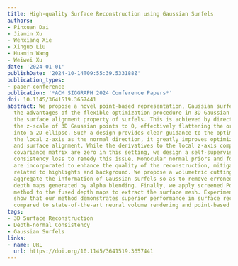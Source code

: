 ```yaml
---
title: High-quality Surface Reconstruction using Gaussian Surfels
authors:
- Pinxuan Dai
- Jiamin Xu
- Wenxiang Xie
- Xinguo Liu
- Huamin Wang
- Weiwei Xu
date: '2024-01-01'
publishDate: '2024-10-14T09:55:39.533188Z'
publication_types:
- paper-conference
publication: '*ACM SIGGRAPH 2024 Conference Papers*'
doi: 10.1145/3641519.3657441
abstract: We propose a novel point-based representation, Gaussian surfels, to combine
  the advantages of the flexible optimization procedure in 3D Gaussian points and
  the surface alignment property of surfels. This is achieved by directly setting
  the z-scale of 3D Gaussian points to 0, effectively flattening the original 3D ellipsoid
  into a 2D ellipse. Such a design provides clear guidance to the optimizer. By treating
  the local z-axis as the normal direction, it greatly improves optimization stability
  and surface alignment. While the derivatives to the local z-axis computed from the
  covariance matrix are zero in this setting, we design a self-supervised normal-depth
  consistency loss to remedy this issue. Monocular normal priors and foreground masks
  are incorporated to enhance the quality of the reconstruction, mitigating issues
  related to highlights and background. We propose a volumetric cutting method to
  aggregate the information of Gaussian surfels so as to remove erroneous points in
  depth maps generated by alpha blending. Finally, we apply screened Poisson reconstruction
  method to the fused depth maps to extract the surface mesh. Experimental results
  show that our method demonstrates superior performance in surface reconstruction
  compared to state-of-the-art neural volume rendering and point-based rendering methods.
tags:
- 3D Surface Reconstruction
- Depth-normal Consistency
- Gaussian Surfels
links:
- name: URL
  url: https://doi.org/10.1145/3641519.3657441
---
```

